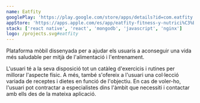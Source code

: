 ```yaml
---
name: Eatfity
googlePlay: 'https://play.google.com/store/apps/details?id=com.eatfity'
appStore: 'https://apps.apple.com/es/app/eatfity-fitness-y-nutrici%C3%B3n/id6450825366'
stack: ['react native', 'react', 'mongodb', 'javascript', 'nginx']
logo: /projects.svg#eatfity
---
```


Plataforma mòbil dissenyada per a ajudar els usuaris a aconseguir una vida més
saludable per mitjà de l'alimentació i l'entrenament.

L'usuari té a la seva disposició tot un catàleg d'exercicis i rutines per millorar
l'aspecte físic. A més, també s'ofereix a l'usuari una col·lecció variada de receptes
i dietes en funció de l'objectiu. En cas de voler-ho, l'usuari pot contractar a
especialistes dins l'àmbit que necessiti i contactar amb ells des de la mateixa
aplicació.
